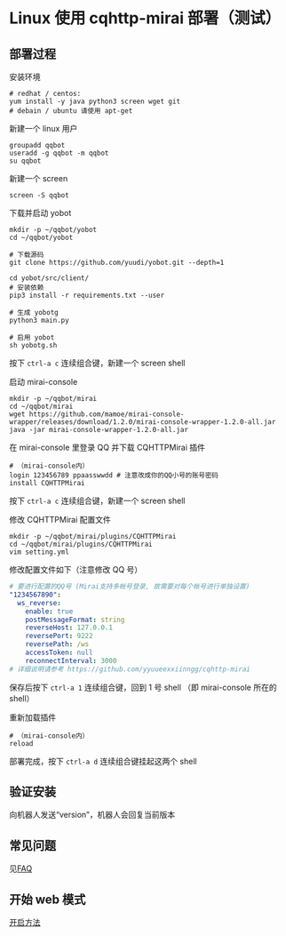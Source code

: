 # Linux 使用 cqhttp-mirai 部署（测试）

## 部署过程

安装环境

```shell
# redhat / centos:
yum install -y java python3 screen wget git
# debain / ubuntu 请使用 apt-get
```

新建一个 linux 用户

```shell
groupadd qqbot
useradd -g qqbot -m qqbot
su qqbot
```

新建一个 screen

```shell
screen -S qqbot
```

下载并启动 yobot

```shell
mkdir -p ~/qqbot/yobot
cd ~/qqbot/yobot

# 下载源码
git clone https://github.com/yuudi/yobot.git --depth=1

cd yobot/src/client/
# 安装依赖
pip3 install -r requirements.txt --user

# 生成 yobotg
python3 main.py

# 启用 yobot
sh yobotg.sh
```

按下 `ctrl-a c` 连续组合键，新建一个 screen shell

启动 mirai-console

```shell
mkdir -p ~/qqbot/mirai
cd ~/qqbot/mirai
wget https://github.com/mamoe/mirai-console-wrapper/releases/download/1.2.0/mirai-console-wrapper-1.2.0-all.jar
java -jar mirai-console-wrapper-1.2.0-all.jar
```

在 mirai-console 里登录 QQ 并下载 CQHTTPMirai 插件

```shell
# （mirai-console内）
login 123456789 ppaasswwdd # 注意改成你的QQ小号的账号密码
install CQHTTPMirai
```

按下 `ctrl-a c` 连续组合键，新建一个 screen shell

修改 CQHTTPMirai 配置文件

```shell
mkdir -p ~/qqbot/mirai/plugins/CQHTTPMirai
cd ~/qqbot/mirai/plugins/CQHTTPMirai
vim setting.yml
```

修改配置文件如下（注意修改 QQ 号）

```yaml
# 要进行配置的QQ号 (Mirai支持多帐号登录, 故需要对每个帐号进行单独设置)
"1234567890":
  ws_reverse:
    enable: true
    postMessageFormat: string
    reverseHost: 127.0.0.1
    reversePort: 9222
    reversePath: /ws
    accessToken: null
    reconnectInterval: 3000
# 详细说明请参考 https://github.com/yyuueexxiinngg/cqhttp-mirai
```

保存后按下 `ctrl-a 1` 连续组合键，回到 1 号 shell （即 mirai-console 所在的 shell）

重新加载插件

```shell
# （mirai-console内）
reload
```

部署完成，按下 `ctrl-a d` 连续组合键挂起这两个 shell

## 验证安装

向机器人发送“version”，机器人会回复当前版本

## 常见问题

见[FAQ](../usage/faq.md)

## 开始 web 模式

[开启方法](../usage/web-mode.md)
